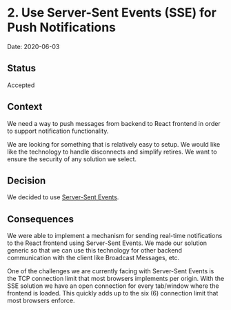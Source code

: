 # 2. Use Server-Sent Events (SSE) for Push Notifications

Date: 2020-06-03

## Status

Accepted

## Context

We need a way to push messages from backend to React frontend in order to support notification functionality. 

We are looking for something that is relatively easy to setup. We would like like the technology to handle disconnects and simplify retires. We want to ensure the security of any solution we select.       

## Decision

We decided to use [Server-Sent Events](https://developer.mozilla.org/en-US/docs/Web/API/Server-sent_events/Using_server-sent_events). 

## Consequences

We were able to implement a mechanism for sending real-time notifications to the React frontend using Server-Sent Events. We made our solution generic so that we can use this technology for other backend communication with the client like Broadcast Messages, etc.

One of the challenges we are currently facing with Server-Sent Events is the TCP connection limit that most browsers implements per origin. With the SSE solution we have an open connection for every tab/window where the frontend is loaded. This quickly adds up to the six (6) connection limit that most browsers enforce. 